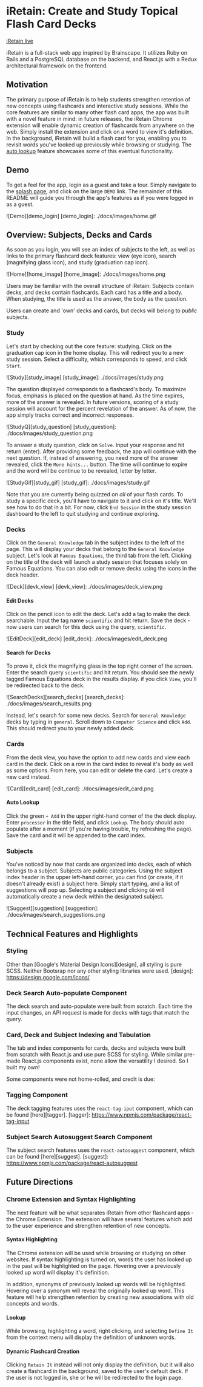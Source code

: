 # iRetain: Create and Study Topical Flash Card Decks

[iRetain live][live_app]

[live_app]: http://www.iretain.io

iRetain is a full-stack web app inspired by Brainscape. It utilizes Ruby on Rails and a PostgreSQL database on the backend, and React.js with a Redux architectural framework on the frontend.  

## Motivation
The primary purpose of iRetain is to help students strengthen retention of new concepts using flashcards and interactive study sessions. While the core features are similar to many other flash card apps, the app was built with a novel feature in mind: in future releases, the iRetain Chrome extension will enable dynamic creation of flashcards from anywhere on the web. Simply install the extension and click on a word to view it's definition. In the background, iRetain will build a flash card for you, enabling you to revisit words you've looked up previously while browsing or studying. The [auto lookup](#lookup) feature showcases some of this eventual functionality.

## Demo
To get a feel for the app, login as a guest and take a tour. Simply navigate to the [splash page][live_app], and click on the large `DEMO` link. The remainder of this README will guide you through the app's features as if you were logged in as a guest.

![Demo][demo_login]
[demo_login]: ./docs/images/home.gif

## Overview: Subjects, Decks and Cards
As soon as you login, you will see an index of subjects to the left, as well as links to the primary flashcard deck features: view (eye icon), search (magnifying glass icon), and study (graduation cap icon).

![Home][home_image]
[home_image]: ./docs/images/home.png

Users may be familiar with the overall structure of iRetain: Subjects contain decks, and decks contain flashcards. Each card has a title and a body. When studying, the title is used as the answer, the body as the question.

Users can create and 'own' decks and cards, but decks will belong to <i>public</i> subjects.

### Study
Let's start by checking out the core feature: studying. Click on the graduation cap icon in the home display. This will redirect you to a new study session. Select a difficulty, which corresponds to speed, and click `Start`.

![Study][study_image]
[study_image]: ./docs/images/study.png

The question displayed corresponds to a flashcard's body. To maximize focus, emphasis is placed on the question at hand. As the time expires, more of the answer is revealed. In future versions, scoring of a study session will account for the percent revelation of the answer. As of now, the app simply tracks correct and incorrect responses.

![StudyQ][study_question]
[study_question]: ./docs/images/study_question.png

To answer a study question, click on `Solve`. Input your response and hit return (enter). After providing some feedback, the app will continue with the next question. If, instead of answering, you need more of the answer revealed, click the `More hints...` button. The time will continue to expire and the word will be continue to be revealed, letter by letter.

![StudyGif][study_gif]
[study_gif]: ./docs/images/study.gif

Note that you are currently being quizzed on <i>all</i> of your flash cards. To study a specific deck, you'll have to navigate to it and click on it's title. We'll see how to do that in a bit. For now, click `End Session` in the study session dashboard to the left to quit studying and continue exploring.

### Decks
Click on the `General Knowledge` tab in the subject index to the left of the page. This will display your decks that belong to the `General Knowledge` subject. Let's look at `Famous Equations`, the third tab from the left. Clicking on the title of the deck will launch a study session that focuses solely on Famous Equations. You can also edit or remove decks using the icons in the deck header.

![Deck][devk_view]
[devk_view]: ./docs/images/deck_view.png

#### Edit Decks
Click on the pencil icon to edit the deck. Let's add a tag to make the deck searchable. Input the tag name `scientific` and hit return. Save the deck - now users can search for this deck using the query, `scientific`.

![EditDeck][edit_deck]
[edit_deck]: ./docs/images/edit_deck.png

#### Search for Decks
 To prove it, click the magnifying glass in the top right corner of the screen. Enter the search query `scientific` and hit return. You should see the newly tagged Famous Equations deck in the results display. if you click `View`, you'll be redirected back to the deck.

 ![SearchDecks][search_decks]
 [search_decks]: ./docs/images/search_results.png

 Instead, let's search for some new decks. Search for `General Knowledge` decks by typing in `general`. Scroll down to `Computer Science` and click `Add`. This should redirect you to your newly added deck.

### Cards
From the deck view, you have the option to add new cards and view each card in the deck. Click on a row in the card index to reveal it's body as well as some options. From here, you can edit or delete the card. Let's create a new card instead.

![Card][edit_card]
[edit_card]: ./docs/images/edit_card.png

<a name="lookup"></a>
#### Auto Lookup
Click the green `+ Add` in the upper right-hand corner of the the deck display. Enter `processor` in the title field, and click `Lookup`. The body should auto populate after a moment (if you're having trouble, try refreshing the page). Save the card and it will be appended to the card index.

### Subjects
You've noticed by now that cards are organized into decks, each of which belongs to a subject. Subjects are public categories. Using the subject index header in the upper left-hand corner, you can find (or create, if it doesn't already exist) a subject here. Simply start typing, and a list of suggestions will pop up. Selecting a subject and clicking `GO` will automatically create a new deck within the designated subject.

![Suggest][suggestion]
[suggestion]: ./docs/images/search_suggestions.png

## Technical Features and Highlights

### Styling
Other than [Google's Material Design Icons][design], all styling is pure SCSS. Neither Bootsrap nor any other styling libraries were used.
[design]: https://design.google.com/icons/

### Deck Search Auto-populate Component
The deck search and auto-populate were built from scratch. Each time the input changes, an API request is made for decks with tags that match the query.

### Card, Deck and Subject Indexing and Tabulation
The tab and index components for cards, decks and subjects were built from scratch with React.js and use pure SCSS for styling. While similar pre-made React.js components exist, none allow the versatility I desired. So I built my own!

Some components were not home-rolled, and credit is due:

### Tagging Component
The deck tagging features uses the `react-tag-iput` component, which can be found [here][tagger].
[tagger]: https://www.npmjs.com/package/react-tag-input

### Subject Search Autosuggest Search Component
The subject search features uses the `react-autosuggest` component, which can be found [here][suggest].
[suggest]: https://www.npmjs.com/package/react-autosuggest

## Future Directions

### Chrome Extension and Syntax Highlighting
The next feature will be what separates iRetain from other flashcard apps - the Chrome Extension. The extension will have several features which add to the user experience and strengthen retention of new concepts.

#### Syntax Highlighting
The Chrome extension will be used while browsing or studying on other websites. If syntax highlighting is turned on, words the user has looked up in the past will be highlighted on the page. Hovering over a previously looked up word will display it's definition.

In addition, synonyms of previously looked up words will be highlighted. Hovering over a synonym will reveal the originally looked up word. This feature will help strengthen retention by creating new associations with old concepts and words.

#### Lookup
While browsing, highlighting a word, right clicking, and selecting `Define It` from the context menu will display the definition of unknown words.

#### Dynamic Flashcard Creation
Clicking `Retain It` instead will not only display the definition, but it will also create a flashcard in the background, saved to the user's default deck. If the user is not logged in, she or he will be redirected to the login page.
